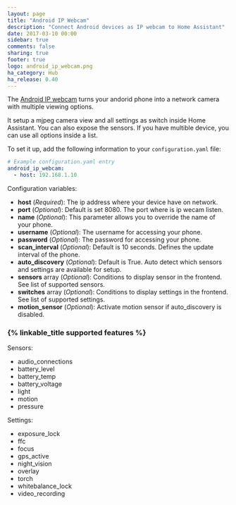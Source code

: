 ```yaml
---
layout: page
title: "Android IP Webcam"
description: "Connect Android devices as IP webcam to Home Assistant"
date: 2017-03-10 00:00
sidebar: true
comments: false
sharing: true
footer: true
logo: android_ip_webcam.png
ha_category: Hub
ha_release: 0.40
---
```


The [Android IP webcam](https://play.google.com/store/apps/details?id=com.pas.webcam) turns your andorid phone into a network camera with multiple viewing options.

It setup a mjpeg camera view and all settings as switch inside Home Assistant. You can also expose the sensors. If you have multible device, you can use all options inside a list.

To set it up, add the following information to your `configuration.yaml` file:

```yaml
# Example configuration.yaml entry
android_ip_webcam:
  - host: 192.168.1.10
```

Configuration variables:

- **host** (*Required*): The ip address where your device have on network.
- **port** (*Optional*): Default is set 8080. The port where is ip wecam listen.
- **name** (*Optional*): This parameter allows you to override the name of your phone.
- **username** (*Optional*): The username for accessing your phone.
- **password** (*Optional*): The password for accessing your phone.
- **scan_interval** (*Optional*): Default is 10 seconds. Defines the update interval of the phone.
- **auto_discovery** (*Optional*): Default is True. Auto detect which sensors and settings are available for setup.
- **sensors** array (*Optional*): Conditions to display sensor in the frontend. See list of supported sensors.
- **switches** array (*Optional*): Conditions to display settings in the frontend. See list of supported settings.
- **motion_sensor** (*Optional*): Activate motion sensor if auto_discovery is disabled.

### {% linkable_title supported features %}

Sensors:

- audio_connections
- battery_level
- battery_temp
- battery_voltage
- light
- motion
- pressure

Settings:

- exposure_lock
- ffc
- focus
- gps_active
- night_vision
- overlay
- torch
- whitebalance_lock
- video_recording
